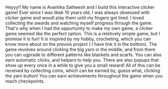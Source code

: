 Heyyy!! My name is Avantika Satheesh and I build this interactive clicker game! Ever since I was likek 10 years old, I was always obsessed with clicker game and woudl play them until my fingers got tired. I loved collecting the awards and watching myself progress through the game. That's why when I had the oppurtunity to make my own game, a clicker game seemed like the perfect option. This is a reletively simple game, but I promise it is fun! It is inspired by my hobby, crocheting, which you can know more about on the prevois project ( I have link it in the bottom). The game revolves around clicking the big yarn in the middle, and from there you can ugprade to different patterns like blankets and scarfs. You can also earn automatic clicks, and helpers to help you. There are also popups that show up every once in a while to give you a small reward! All of this can be received by collecting coins, which can be earned by, guess what, clicking the yarn button! You can earn achievements throughout the game when you reach checkpoints. 